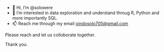 - 👋 Hi, I’m @solowere
- 👀 I’m interested in data exploration and understand throug R, Python and more importantly SQL.
- 📫 Reach me through my email oindosolo705@gmail.com

Please reach and let us colloborate together.

Thank you.
